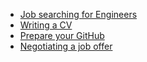 - [Job searching for Engineers](https://github.com/alex-wap/job-search)
- [Writing a CV](https://www.reddit.com/r/resumes/wiki/index/faq)
- [Prepare your GitHub](https://www.reddit.com/r/webdev/comments/90xmpw/how_to_prep_your_github_for_job_seeking)
- [Negotiating a job offer](https://haseebq.com/my-ten-rules-for-negotiating-a-job-offer/)
